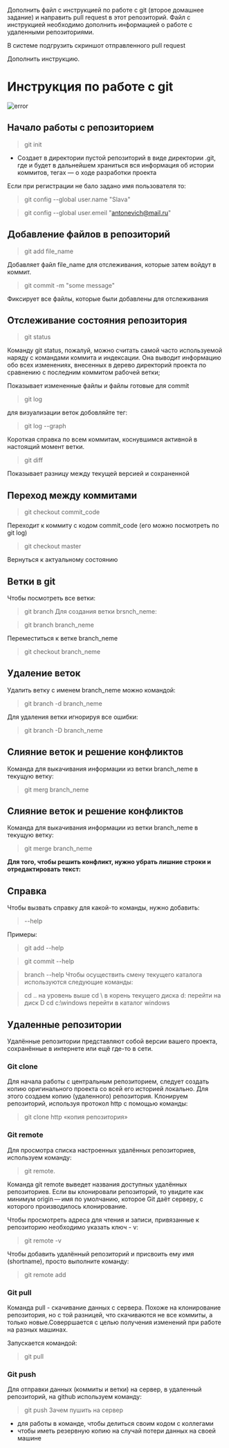 Дополнить файл с инструкцией по работе с git (второе домашнее задание) и направить pull request в этот репозиторий. Файл с инструкцией необходимо дополнить информацией о работе с удаленными репозиториями.

В системе подгрузить скриншот отправленного pull request

Дополнить инструкцию.

# Инструкция по работе с git

 ![error](Fedya.jpg)
 
## Начало работы с репозиторием
> git init

* Cоздает в директории пустой репозиторий в виде директории .git, где и будет в дальнейшем храниться вся информация об истории коммитов, тегах — о ходе разработки проекта

Если при регистрации не бало задано имя пользователя то:

> git config --global user.name "Slava"

> git config --global user.emeil "antonevich@mail.ru"

## Добавление файлов в репозиторий

> git add file_name

Добавляет файл file_name для отслеживания, которые затем войдут в коммит.

>git commit -m "some message"

Фиксирует все файлы, которые были добавлены для отслеживания

## Отслеживание состояния репозитория

> git status

Команду git status, пожалуй, можно считать самой часто используемой наряду с
командами коммита и индексации. Она выводит информацию обо всех изменениях,
внесенных в дерево директорий проекта по сравнению с последним коммитом рабочей
ветки;

Показывает измененные файлы и файлы готовые для commit

> git log

для визуализации веток добовляйте тег:
>git log --graph

Короткая справка по всем коммитам, коснувшимся активной в настоящий момент ветки.

> git diff

Показывает разницу между текущей версией и сохраненной

## Переход между коммитами
> git checkout commit_code

Переходит к коммиту с кодом commit_code  (его можно посмотреть по git log) 

> git checkout master

 Вернуться к актуальному состоянию

## Ветки в git

Чтобы посмотреть все ветки: 

> git branch
Для создания ветки brsnch_neme:

> git branch branch_neme

Переместиться к ветке branch_neme

> git checkout branch_neme

 ## Удаление веток

Удалить ветку с именем branch_neme можно командой:

 > git branch -d branch_neme

Для удаления ветки игнорируя все ошибки:

>git branch -D branch_neme

## Слияние веток и решение конфликтов

Команда для выкачивания информации из ветки branch_neme в текущую ветку:

> git merg branch_neme

## Слияние веток и решение конфликтов

Команда для выкачивания информации из ветки branch_neme в текущую ветку:

>git merge branch_neme

**Для того, чтобы решить конфликт, нужно убрать лишние строки и отредактировать текст:**

## Cправка
Чтобы вызвать справку для какой-то команды, нужно добавить:

>--help

Примеры:

>git add --help

>git commit --help

>branch --help
Чтобы осуществить смену текущего каталога используются следующие команды: 

   > cd .. на уровень выше
   > cd \ в корень текущего диска
   > d: перейти на диск D
   >cd c:\windows перейти в каталог windows

## Удаленные репозитории

Удалённые репозитории представляют собой версии вашего проекта, сохранённые в интернете или ещё где-то в сети.

### Git clone 
Для начала работы с центральным репозиторием, следует создать копию оригинального проекта со всей его историей локально. Для этого создаем копию (удаленного) репозитория.
Клонируем репозиторий, используя протокол http с помощью команды:

>git clone http «копия репозитория»

### Git remote

Для просмотра списка настроенных удалённых репозиториев, используем команду:

 >git remote. 

Команда git remote выведет названия доступных удалённых репозиториев. Если вы клонировали репозиторий, то увидите как минимум origin — имя по умолчанию, которое Git даёт серверу, с которого производилось клонирование.

Чтобы просмотреть адреса для чтения и записи, привязанные к репозиторию необходимо указать ключ - v:

>git remote -v

Чтобы добавить удалённый репозиторий и присвоить ему имя (shortname), просто выполните команду:
>git remote add <shortname>




### Git pull 

Команда pull - скачивание данных с сервера. Похоже на клонирование репозитория, но с той разницей, что скачиваются не все коммиты, а только новые.Соверршается с целью получения изменений при работе на разных машинах. 

Запускается командой:

>git pull 

### Git push

Для отправки данных (коммиты и ветки) на сервер, в удаленный репозиторий, на github используем команду:
>git push
Зачем пушить на сервер
* для работы в команде, чтобы делиться своим кодом с коллегами
* чтобы иметь резервную копию на случай потери данных на своей машине




